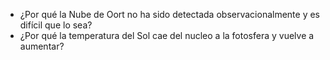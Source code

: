 * ¿Por qué la Nube de Oort no ha sido detectada observacionalmente y es difícil que lo sea?
* ¿Por qué la temperatura del Sol cae del nucleo a la fotosfera y vuelve a aumentar?
